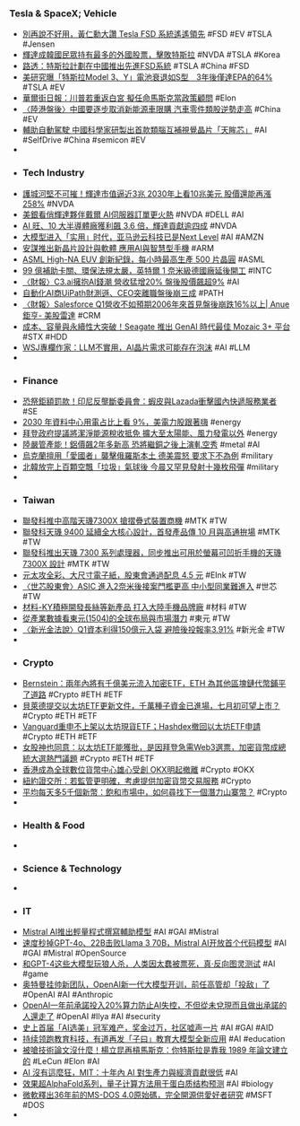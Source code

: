 ### Tesla & SpaceX; Vehicle
- [別再說不好用，黃仁勳大讚 Tesla FSD 系統遙遙領先](https://www.techbang.com/posts/115703-stop-saying-that-its-not-easy-to-use-huang-praised-teslas-fsd) #FSD #EV #TSLA #Jensen
- [輝達成韓國民眾持有最多的外國股票，擊敗特斯拉](https://finance.technews.tw/2024/05/30/nvidia-south-korea-offshore-equity/) #NVDA #TSLA #Korea
- [路透：特斯拉計劃在中國推出先進FSD系統](https://news.cnyes.com/news/id/5581171) #TSLA #China #FSD
- [美研究曝「特斯拉Model 3、Y」電池衰退如S型　3年後僅達EPA的64%](https://speed.ettoday.net/news/2749281) #TSLA #EV
- [華爾街日報：川普若重返白宮 擬任命馬斯克當政策顧問](https://udn.com/news/story/6813/7997450) #Elon
- [〈陸港盤後〉中國要逐步取消新能源車限購 汽車零件類股逆勢走高](https://news.cnyes.com/news/id/5580041) #China #EV
- [輔助自動駕駛 中國科學家研製出首款類腦互補視覺晶片「天眸芯」](https://news.cnyes.com/news/id/5580147) #AI #SelfDrive #China #semicon #EV
-
- ### Tech Industry
- [護城河堅不可摧！輝達市值逼近3兆 2030年上看10兆美元 股價還能再漲258%](https://news.cnyes.com/news/id/5578456) #NVDA
- [美銀看俏輝達夥伴戴爾 AI伺服器訂單更火熱](https://news.cnyes.com/news/id/5579492) #NVDA #DELL #AI
- [AI 旺、10 大半導體廠獲利飆 3.6 倍，輝達貢獻逾四成](https://technews.tw/2024/05/30/top-10-semiconductor-factories-make-profits/) #NVDA
- [大模型进入「实用」时代，亚马逊云科技已是Next Level](https://www.jiqizhixin.com/articles/2024-05-30-6) #AI #AMZN
- [安謀推出新晶片設計與軟體 應用AI與智慧型手機](https://news.cnyes.com/news/id/5579448) #ARM
- [ASML High-NA EUV 創新紀錄，每小時最高生產 500 片晶圓](https://technews.tw/2024/05/30/asml-high-na-euv-record-breaking/) #ASML
- [99 億補助卡關、環保法規太嚴，英特爾 1 奈米級德國廠延後開工](https://technews.tw/2024/05/30/intels-1nm-class-fabs-in-germany-delayed/) #INTC
- [〈財報〉C3.ai擁抱AI錢潮 營收猛增20% 盤後股價飆超9%](https://news.cnyes.com/news/id/5579489) #AI
- [自動化AI商UiPath財測遜、CEO突離職盤後崩三成](https://www.moneydj.com/kmdj/news/newsviewer.aspx?a=74a4d812-6367-46e3-942c-7bf243434b0a) #PATH
- [〈財報〉Salesforce Q1營收不如預期2006年來首見盤後崩跌16%以上| Anue鉅亨- 美股雷達](https://news.cnyes.com/news/id/5579506) #CRM
- [成本、容量與永續性大突破！Seagate 推出 GenAI 時代最佳 Mozaic 3+ 平台](https://technews.tw/2024/05/30/seagate-genai-mozaic-3-breakthrough/) #STX #HDD
- [WSJ專欄作家：LLM不實用，AI晶片需求可能存在泡沫](https://www.moneydj.com/kmdj/news/newsviewer.aspx?a=4f8b6b36-a87c-4140-9054-05c5336966a6) #AI #LLM
-
- ### Finance
- [恐祭鉅額罰款！印尼反壟斷委員會：蝦皮與Lazada衝擊國內快遞服務業者](https://news.cnyes.com/news/id/5579984) #SE
- [2030 年資料中心用電占比上看 9%，美電力股跟著嗨](https://finance.technews.tw/2024/05/30/us-electric-power-stocks-grow-benefit-from-ai/) #energy
- [拜登政府提議將潔淨能源稅收抵免 擴大至太陽能、風力發電以外](https://news.cnyes.com/news/id/5579549) #energy
- [陸嚴管產能！鋁價飆2年多新高 恐將繼銅之後上演軋空秀](https://news.cnyes.com/news/id/5579556) #metal #Al
- [烏克蘭擅用「愛國者」襲擊俄羅斯本土 德美震怒 要求下不為例](https://news.cnyes.com/news/id/5580148) #military
- [北韓放完上百顆空飄「垃圾」氣球後 今晨又罕見發射十幾枚飛彈](https://news.cnyes.com/news/id/5579921) #military
-
- ### Taiwan
- [聯發科推中高階天璣7300X 搶摺疊式裝置商機](https://news.cnyes.com/news/id/5579758) #MTK #TW
- [聯發科天璣 9400 延續全大核心設計，首發產品傳 10 月與高通拚場](https://m.eprice.com.tw/mobile/talk/102/5809919/1) #MTK #TW
- [聯發科推出天璣 7300 系列處理器，同步推出可用於螢幕可凹折手機的天璣 7300X 設計](https://m.eprice.com.tw/mobile/talk/102/5809921/1) #MTK #TW
- [元太攻全彩、大尺寸電子紙，股東會通過配息 4.5 元](https://finance.technews.tw/2024/05/29/e-ink-held-the-2024-shareholder-meeting/) #EInk #TW
- [〈世芯股東會〉ASIC 進入2奈米後接案門檻更高 中小型同業難進入](https://news.cnyes.com/news/id/5580042) #世芯 #TW
- [材料-KY積極開發長絲等新產品 打入大陸手機品牌廠](https://news.cnyes.com/news/id/5579926) #材料 #TW
- [從產業數據看東元(1504)的全球布局與市場潛力](https://uanalyze.com.tw/articles/118475405) #東元 #TW
- [〈新光金法說〉Q1資本利得150億元入袋 避險後投報率3.91%](https://news.cnyes.com/news/id/5580982) #新光金 #TW
-
- ### Crypto
- [Bernstein：兩年內將有千億美元流入加密ETF，ETH 為其他區塊鏈代幣鋪平了道路](https://abmedia.io/bernstein-expects-crypto-etfs-grow-to-450b) #Crypto #ETH #ETF
- [貝萊德提交以太坊ETF更新文件，千萬種子資金已進場，七月初可望上市？](https://abmedia.io/blackrock-updates-eth-spot-etf-for-s-1) #Crypto #ETH #ETF
- [Vanguard重申不上架以太坊現貨ETF；Hashdex撤回以太坊ETF申請](https://abmedia.io/vanguard-shoots-down-eth-etfs) #Crypto #ETH #ETF
- [女股神也同意：以太坊ETF能獲批，是因拜登急需Web3選票，加密貨幣成總統大選熱門議題](https://www.blocktempo.com/cathie-wood-says-spot-ether-etf-filings-approved-crypto-is-an-election-issue/) #Crypto #ETH #ETF
- [香港成為全球數位貨幣中心雄心受創 OKX明起撤離](https://news.cnyes.com/news/id/5579551) #Crypto #OKX
- [紐約證交所：若監管更明確，考慮提供加密貨幣交易服務](https://www.blocktempo.com/nyse-would-consider-crypto-trading/) #Crypto
- [平均每天多5千個新幣：飽和市場中，如何尋找下一個潛力山寨幣？](https://www.blocktempo.com/the-era-of-picking-up-money-anywhere-is-over-how-to-find-potential-altcoins-in-a-saturated-market/) #Crypto
-
- ### Health & Food
-
- ### Science & Technology
-
- ### IT
- [Mistral AI推出輕量程式撰寫輔助模型](https://www.ithome.com.tw/news/163190) #AI #GAI #Mistral
- [速度秒掉GPT-4o、22B击败Llama 3 70B，Mistral AI开放首个代码模型](https://www.jiqizhixin.com/articles/2024-05-30-3) #AI #GAI #Mistral #OpenSource
- [和GPT-4这些大模型玩狼人杀，人类因太蠢被票死，真·反向图灵测试](https://www.jiqizhixin.com/articles/2024-05-29-6) #AI #game
- [奥特曼挂帅新团队，OpenAI新一代大模型开训，前任高管却「投敌」了](https://www.jiqizhixin.com/articles/2024-05-29-3) #OpenAI #AI #Anthropic
- [OpenAI一年前承諾投入20%算力防止AI失控，不但從未兌現而且做出承諾的人還走了](https://www.techbang.com/posts/115508-openai-promised-to-invest-20-of-its-computing-power-to) #OpenAI #Ilya #AI #security
- [史上首届「AI选美」冠军难产，奖金过万，社区嘘声一片](https://www.jiqizhixin.com/articles/2024-05-30) #AI #GAI #AID
- [持续领跑教育科技，有道再发「子曰」教育大模型全新应用](https://www.jiqizhixin.com/articles/2024-05-29-9) #AI #education
- [被嗆技術論文沒什麼！楊立昆再槓馬斯克：你特斯拉是靠我 1989 年論文建立的](https://technews.tw/2024/05/29/yann-lecun-elon-musk-ai/) #LeCun #Elon #AI
- [AI 沒有這麼狂，MIT：十年內 AI 對生產力與經濟貢獻很低](https://finance.technews.tw/2024/05/30/ai-contribution-is-not-as-much-as-expected/) #AI
- [效果超AlphaFold系列，量子计算方法用于蛋白质结构预测](https://www.jiqizhixin.com/articles/2024-05-30-7) #AI #biology
- [微軟釋出36年前的MS-DOS 4.0原始碼，完全開源供愛好者研究](https://www.techbang.com/posts/114923-microsoft-released-the-source-code-for-the-ms-dos-version-40) #MSFT #DOS
-
